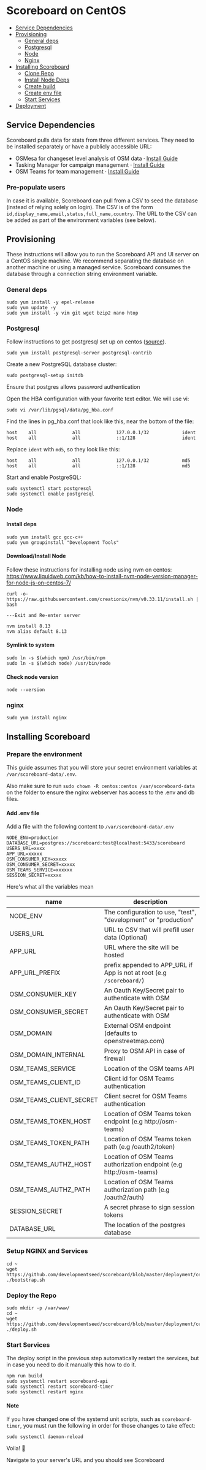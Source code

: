 # Scoreboard on CentOS

* [Service Dependencies](#service-dependencies)
* [Provisioning](#provisioning)
    * [General deps](#general-deps)
    * [Postgresql](#postgresql)
    * [Node](#node)
    * [Nginx](#nginx)
* [Installing Scoreboard](#installing-scoreboard)
    * [Clone Repo](#clone-repo)
    * [Install Node Deps](#install-node-deps)
    * [Create build](#create-build)
    * [Create env file](#create-env-file)
    * [Start Services](#start-services)
* [Deployment](#deployment)

## Service Dependencies

Scoreboard pulls data for stats from three different services. They need to be installed separately or have a publicly accessible URL:
- OSMesa for changeset level analysis of OSM data · [Install Guide](https://github.com/azavea/osmesa-stat-server)
- Tasking Manager for campaign management · [Install Guide](https://github.com/hotosm/tasking-manager#installation)
- OSM Teams for team management · [Install Guide](https://github.com/developmentseed/osm-teams/#installation)

### Pre-populate users
In case it is available, Scoreboard can pull from a CSV to seed the database (instead of relying solely on login). The CSV is of the form `id,display_name,email,status,full_name,country`. The URL to the CSV can be added as part of the environment variables (see below).

## Provisioning

These instructions will allow you to run the Scoreboard API and UI server on a CentOS single machine. We recommend separating the database on another machine or
using a managed service. Scoreboard consumes the database through a connection string environment variable.

### General deps
```
sudo yum install -y epel-release
sudo yum update -y
sudo yum install -y vim git wget bzip2 nano htop
```

### Postgresql
Follow instructions to get postgresql set up on centos ([source](https://www.digitalocean.com/community/tutorials/how-to-install-and-use-postgresql-on-centos-7)).

```
sudo yum install postgresql-server postgresql-contrib
```

Create a new PostgreSQL database cluster:
```
sudo postgresql-setup initdb
```

Ensure that postgres allows password authentication

Open the HBA configuration with your favorite text editor. We will use vi:

```
sudo vi /var/lib/pgsql/data/pg_hba.conf
```

Find the lines in pg_hba.conf that look like this, near the bottom of the file:

```
host    all             all             127.0.0.1/32            ident
host    all             all             ::1/128                 ident
```

Replace `ident` with `md5`, so they look like this:
```
host    all             all             127.0.0.1/32            md5
host    all             all             ::1/128                 md5
```

Start and enable PostgreSQL:

```
sudo systemctl start postgresql
sudo systemctl enable postgresql
```

### Node
#### Install deps
```
sudo yum install gcc gcc-c++
sudo yum groupinstall "Development Tools"
```

#### Download/Install Node
Follow these instructions for installing node using nvm on centos: https://www.liquidweb.com/kb/how-to-install-nvm-node-version-manager-for-node-js-on-centos-7/

```
curl -o- https://raw.githubusercontent.com/creationix/nvm/v0.33.11/install.sh | bash

---Exit and Re-enter server

nvm install 8.13
nvm alias default 8.13
```

#### Symlink to system
```
sudo ln -s $(which npm) /usr/bin/npm
sudo ln -s $(which node) /usr/bin/node
```

#### Check node version

```
node --version
```

### nginx
```
sudo yum install nginx
```

## Installing Scoreboard

### Prepare the environment

This guide assumes that you will store your secret environment variables at `/var/scoreboard-data/.env`.

Also make sure to run `sudo chown -R centos:centos /var/scoreboard-data` on the folder to ensure the nginx webserver has access to the .env and db files.

#### Add .env file

Add a file with the following content to `/var/scoreboard-data/.env`

```
NODE_ENV=production
DATABASE_URL=postgres://scoreboard:test@localhost:5433/scoreboard
USERS_URL=xxxx
APP_URL=xxxxx
OSM_CONSUMER_KEY=xxxxx
OSM_CONSUMER_SECRET=xxxxx
OSM_TEAMS_SERVICE=xxxxxx
SESSION_SECRET=xxxxx
```

Here's what all the variables mean

| name | description
| ---  | -----
| NODE_ENV | The configuration to use, "test", "development" or "production"
| USERS_URL | URL to CSV that will prefill user data (Optional)
| APP_URL | URL where the site will be hosted
| APP_URL_PREFIX | prefix appended to APP_URL if App is not at root (e.g `/scoreboard/`)
| OSM_CONSUMER_KEY | An Oauth Key/Secret pair to authenticate with OSM
| OSM_CONSUMER_SECRET | An Oauth Key/Secret pair to authenticate with OSM
| OSM_DOMAIN | External OSM endpoint (defaults to openstreetmap.com)
| OSM_DOMAIN_INTERNAL | Proxy to OSM API in case of firewall
| OSM_TEAMS_SERVICE | Location of the OSM teams API
| OSM_TEAMS_CLIENT_ID | Client id for OSM Teams authentication
| OSM_TEAMS_CLIENT_SECRET | Client secret for OSM Teams authentication
| OSM_TEAMS_TOKEN_HOST | Location of OSM Teams token endpoint (e.g http://osm-teams)
| OSM_TEAMS_TOKEN_PATH | Location of OSM Teams token path (e.g /oauth2/token)
| OSM_TEAMS_AUTHZ_HOST | Location of OSM Teams authorization endpoint (e.g http://osm-teams)
| OSM_TEAMS_AUTHZ_PATH | Location of OSM Teams authorization path (e.g /oauth2/auth)
| SESSION_SECRET | A secret phrase to sign session tokens
| DATABASE_URL | The location of the postgres database

### Setup NGINX and Services
```
cd ~
wget https://github.com/developmentseed/scoreboard/blob/master/deployment/centos/bootstrap.sh
./bootstrap.sh
```


### Deploy the Repo 
```
sudo mkdir -p /var/www/
cd ~
wget https://github.com/developmentseed/scoreboard/blob/master/deployment/centos/deploy.sh
./deploy.sh
```

### Start Services
The deploy script in the previous step automatically restart the services, but in case you need to do it manually this how to do it.

```
npm run build
sudo systemctl restart scoreboard-api
sudo systemctl restart scoreboard-timer
sudo systemctl restart nginx 
```

#### Note
If you have changed one of the systemd unit scripts, such as `scoreboard-timer`, you must run the following in order for those changes to take effect:
```
sudo systemctl daemon-reload
```

Voila! 👏

Navigate to your server's URL and you should see Scoreboard

